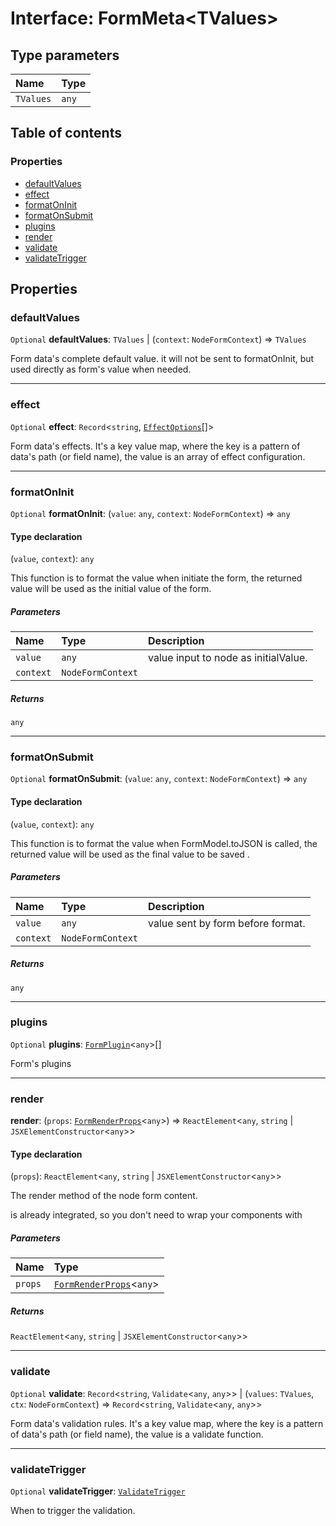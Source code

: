 # Interface: FormMeta\<TValues>

## Type parameters

| Name | Type |
| :------ | :------ |
| `TValues` | `any` |

## Table of contents

### Properties

* [defaultValues](/auto-docs/fixed-layout-editor/interfaces/FormMeta.md#defaultvalues)
* [effect](/auto-docs/fixed-layout-editor/interfaces/FormMeta.md#effect)
* [formatOnInit](/auto-docs/fixed-layout-editor/interfaces/FormMeta.md#formatoninit)
* [formatOnSubmit](/auto-docs/fixed-layout-editor/interfaces/FormMeta.md#formatonsubmit)
* [plugins](/auto-docs/fixed-layout-editor/interfaces/FormMeta.md#plugins)
* [render](/auto-docs/fixed-layout-editor/interfaces/FormMeta.md#render)
* [validate](/auto-docs/fixed-layout-editor/interfaces/FormMeta.md#validate)
* [validateTrigger](/auto-docs/fixed-layout-editor/interfaces/FormMeta.md#validatetrigger)

## Properties

### defaultValues

`Optional` **defaultValues**: `TValues` | (`context`: `NodeFormContext`) => `TValues`

Form data's complete default value. it will not be sent to formatOnInit, but used directly as form's value when needed.

***

### effect

`Optional` **effect**: `Record`<`string`, [`EffectOptions`](/auto-docs/fixed-layout-editor/types/EffectOptions.md)\[]>

Form data's effects. It's a key value map, where the key is a pattern of data's path (or field name), the value is an array of effect configuration.

***

### formatOnInit

`Optional` **formatOnInit**: (`value`: `any`, `context`: `NodeFormContext`) => `any`

#### Type declaration

(`value`, `context`): `any`

This function is to format the value when initiate the form, the returned value will be used as the initial value of the form.

##### Parameters

| Name | Type | Description |
| :------ | :------ | :------ |
| `value` | `any` | value input to node as initialValue. |
| `context` | `NodeFormContext` |  |

##### Returns

`any`

***

### formatOnSubmit

`Optional` **formatOnSubmit**: (`value`: `any`, `context`: `NodeFormContext`) => `any`

#### Type declaration

(`value`, `context`): `any`

This function is to format the value when FormModel.toJSON is called, the returned value will be used as the final value to be saved .

##### Parameters

| Name | Type | Description |
| :------ | :------ | :------ |
| `value` | `any` | value sent by form before format. |
| `context` | `NodeFormContext` |  |

##### Returns

`any`

***

### plugins

`Optional` **plugins**: [`FormPlugin`](/auto-docs/fixed-layout-editor/classes/FormPlugin.md)<`any`>\[]

Form's plugins

***

### render

**render**: (`props`: [`FormRenderProps`](/auto-docs/fixed-layout-editor/interfaces/FormRenderProps.md)<`any`>) => `ReactElement`<`any`, `string` | `JSXElementConstructor`<`any`>>

#### Type declaration

(`props`): `ReactElement`<`any`, `string` | `JSXElementConstructor`<`any`>>

The render method of the node form content. <Form /> is already integrated, so you don't need to wrap your components with <Form />

##### Parameters

| Name | Type |
| :------ | :------ |
| `props` | [`FormRenderProps`](/auto-docs/fixed-layout-editor/interfaces/FormRenderProps.md)<`any`> |

##### Returns

`ReactElement`<`any`, `string` | `JSXElementConstructor`<`any`>>

***

### validate

`Optional` **validate**: `Record`<`string`, `Validate`<`any`, `any`>> | (`values`: `TValues`, `ctx`: `NodeFormContext`) => `Record`<`string`, `Validate`<`any`, `any`>>

Form data's validation rules. It's a key value map, where the key is a pattern of data's path (or field name), the value is a validate function.

***

### validateTrigger

`Optional` **validateTrigger**: [`ValidateTrigger`](/auto-docs/fixed-layout-editor/enums/ValidateTrigger.md)

When to trigger the validation.
